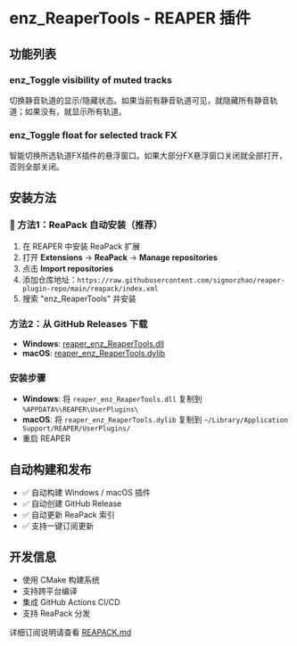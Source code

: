 # enz_ReaperTools - REAPER 插件

## 功能列表

### enz_Toggle visibility of muted tracks
切换静音轨道的显示/隐藏状态。如果当前有静音轨道可见，就隐藏所有静音轨道；如果没有，就显示所有轨道。

### enz_Toggle float for selected track FX  
智能切换所选轨道FX插件的悬浮窗口。如果大部分FX悬浮窗口关闭就全部打开，否则全部关闭。

## 安装方法

### 🚀 方法1：ReaPack 自动安装（推荐）
1. 在 REAPER 中安装 ReaPack 扩展
2. 打开 **Extensions** → **ReaPack** → **Manage repositories**
3. 点击 **Import repositories**
4. 添加仓库地址：`https://raw.githubusercontent.com/signorzhao/reaper-plugin-repo/main/reapack/index.xml`
5. 搜索 "enz_ReaperTools" 并安装

### 方法2：从 GitHub Releases 下载
- **Windows**: [reaper_enz_ReaperTools.dll](https://github.com/signorzhao/reaper-plugin-repo/releases/latest/download/reaper_enz_ReaperTools.dll)
- **macOS**: [reaper_enz_ReaperTools.dylib](https://github.com/signorzhao/reaper-plugin-repo/releases/latest/download/reaper_enz_ReaperTools.dylib)

### 安装步骤
- **Windows**: 将 `reaper_enz_ReaperTools.dll` 复制到 `%APPDATA%\REAPER\UserPlugins\`
- **macOS**: 将 `reaper_enz_ReaperTools.dylib` 复制到 `~/Library/Application Support/REAPER/UserPlugins/`
- 重启 REAPER

## 自动构建和发布
- ✅ 自动构建 Windows / macOS 插件
- ✅ 自动创建 GitHub Release
- ✅ 自动更新 ReaPack 索引
- ✅ 支持一键订阅更新

## 开发信息
- 使用 CMake 构建系统
- 支持跨平台编译
- 集成 GitHub Actions CI/CD
- 支持 ReaPack 分发

详细订阅说明请查看 [REAPACK.md](REAPACK.md)

